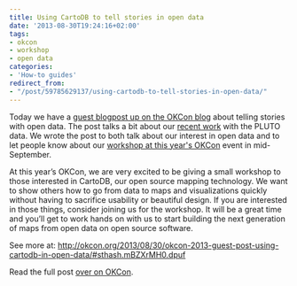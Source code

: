 ```yaml
---
title: Using CartoDB to tell stories in open data
date: '2013-08-30T19:24:16+02:00'
tags:
- okcon
- workshop
- open data
categories:
- 'How-to guides'
redirect_from:
- "/post/59785629137/using-cartodb-to-tell-stories-in-open-data/"
---
```


Today we have a <a href="http://okcon.org/2013/08/30/okcon-2013-guest-post-using-cartodb-in-open-data/">guest blogpost up on the OKCon blog</a> about telling stories with open data. The post talks a bit about our <a href="http://blog.cartodb.com/post/57786792357/pluto-is-back">recent work</a> with the PLUTO data. We wrote the post to both talk about our interest in open data and to let people know about our <a href="http://okcon.org/technology-tools-and-business/session-c/">workshop at this year's OKCon</a> event in mid-September.

At this year’s OKCon, we are very excited to be giving a small workshop to those interested in CartoDB, our open source mapping technology. We want to show others how to go from data to maps and visualizations quickly without having to sacrifice usability or beautiful design. If you are interested in those things, consider joining us for the workshop. It will be a great time and you’ll get to work hands on with us to start building the next generation of maps from open data on open source software.

See more at: <a href="http://okcon.org/2013/08/30/okcon-2013-guest-post-using-cartodb-in-open-data/#sthash.mBZXrMH0.dpuf">http://okcon.org/2013/08/30/okcon-2013-guest-post-using-cartodb-in-open-data/#sthash.mBZXrMH0.dpuf</a>

Read the full post <a href="http://okcon.org/2013/08/30/okcon-2013-guest-post-using-cartodb-in-open-data/">over on OKCon</a>.
